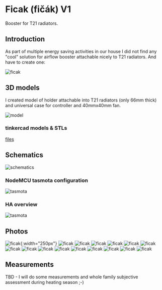 # Ficak (fičák) V1
Booster for T21 radiators.

## Introduction
As part of multiple energy saving activities in our house I did not find any "cool" solution for airflow booster attachable nicely to T21 radiators. And have to create one:

![ficak](pic/IMG_20220916_113225.jpg)

## 3D models
I created model of holder attachable into T21 radiators (only 66mm thick) and universal case for controller and 40mmx40mm fan.


![model](pic/IMG_20220915_125354.jpg)


### tinkercad models & STLs

[files](stl)


## Schematics

![schematics](conf/ficak-jidelna-wiring-schema.png)

### NodeMCU tasmota configuration

![tasmota](conf/ficak-jidelna-configure-module.png)


### HA overview

![tasmota](conf/ficak-jidelna-HA.png)


## Photos

![ficak](pic/IMG_20220915_125042.jpg){:width="250px"}
![ficak](pic/IMG_20220915_125049.jpg)
![ficak](pic/IMG_20220915_125354.jpg)
![ficak](pic/IMG_20220915_125513.jpg)
![ficak](pic/IMG_20220915_165905.jpg)
![ficak](pic/IMG_20220915_202426.jpg)
![ficak](pic/IMG_20220915_202434.jpg)
![ficak](pic/IMG_20220915_202439.jpg)
![ficak](pic/IMG_20220916_000941.jpg)
![ficak](pic/IMG_20220916_100747.jpg)
![ficak](pic/IMG_20220916_100855.jpg)
![ficak](pic/IMG_20220916_100905.jpg)
![ficak](pic/IMG_20220916_101416.jpg)
![ficak](pic/IMG_20220916_101422.jpg)
![ficak](pic/IMG_20220916_110906.jpg)
![ficak](pic/IMG_20220916_113225.jpg)

## Measurements

TBD - I will do some measurements and whole family subjective assessment during heating season ;-)
